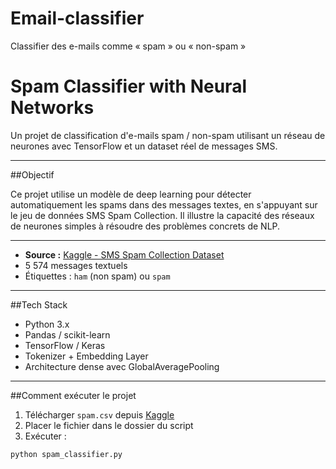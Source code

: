 # Email-classifier
Classifier des e-mails comme « spam » ou « non-spam »

# Spam Classifier with Neural Networks

Un projet de classification d'e-mails spam / non-spam utilisant un réseau de neurones avec TensorFlow et un dataset réel de messages SMS.

---

##Objectif

Ce projet utilise un modèle de deep learning pour détecter automatiquement les spams dans des messages textes, en s'appuyant sur le jeu de données SMS Spam Collection. Il illustre la capacité des réseaux de neurones simples à résoudre des problèmes concrets de NLP.

---

- **Source :** [Kaggle - SMS Spam Collection Dataset](https://www.kaggle.com/datasets/uciml/sms-spam-collection-dataset)
- 5 574 messages textuels
- Étiquettes : `ham` (non spam) ou `spam`

---

##Tech Stack

- Python 3.x
- Pandas / scikit-learn
- TensorFlow / Keras
- Tokenizer + Embedding Layer
- Architecture dense avec GlobalAveragePooling

---

##Comment exécuter le projet

1. Télécharger `spam.csv` depuis [Kaggle](https://www.kaggle.com/datasets/uciml/sms-spam-collection-dataset)
2. Placer le fichier dans le dossier du script
3. Exécuter :

```bash
python spam_classifier.py

